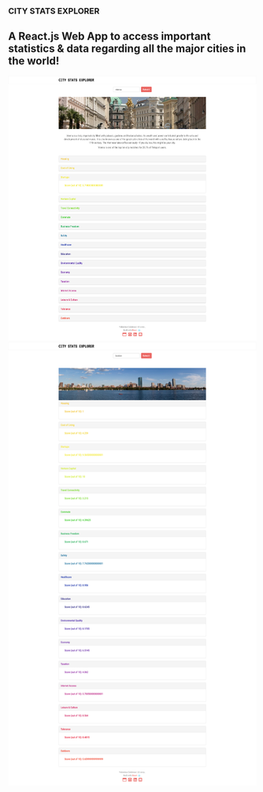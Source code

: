 ### CITY STATS EXPLORER

## A React.js Web App to access important statistics & data regarding all the major cities in the world!

![alt text](screen2.png?raw=true "Latest Changes")
![alt text](screen.png?raw=true "City Stats Explorer UI")
